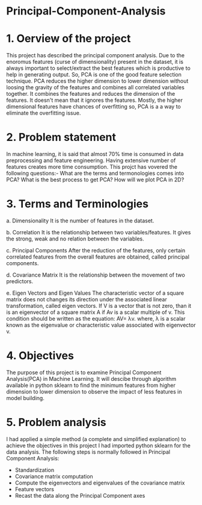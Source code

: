 # Principal-Component-Analysis

# 1. Oerview of the project

This project has described the principal component analysis. Due to the enoromus features (curse of dimensionality) present in the dataset, it is always important to select/extract the best features which is productive to help in generating output.
So, PCA is one of the good feature selection technique. PCA reduces the higher dimension to lower dimension without loosing the gravity of the features and combines all correlated variables together.
It combines the features and reduces the dimension of the features. It doesn't mean that it ignores the features.
Mostly, the higher dimensional features have chances of overfitting so, PCA is a a way to eliminate the overfitting issue.

# 2. Problem statement

In machine learning, it is said that almost 70% time is consumed in data preprocessing and feature engineering. Having extensive number of features creates more time consumption. This projct has vovered the following questions:-
What are the terms and termonologies comes into PCA?
What is the best process to get PCA?
How will we plot PCA in 2D?

# 3. Terms and Terminologies

a. Dimensionality
It is the number of features in the dataset.

b. Correlation
It is the relationship between two variables/features. It gives the strong, weak and no relation between the variables.

c. Principal Components
After the reduction of the features, only certain correlated features from the overall features are obtained, called principal components.

d. Covariance Matrix
It is the relationship between the movement of two predictors.

e. Eigen Vectors and Eigen Values
The characteristic vector of a square matrix does not changes its direction under the associated linear transformation, called eigen vectors.
If V is a vector that is not zero, than it is an eigenvector of a square matrix A if Av is a scalar multiple of v. This condition should be written as the equation: AV= λv. where, λ is a scalar known as the eigenvalue or characteristic value associated with eigenvector v.

# 4. Objectives

The purpose of this project is to examine Principal Component Analysis(PCA) in Machine Learning. It will descibe through algorithm available in python sklearn to find the minimum features from higher dimension to lower dimension to observe the impact of less features in model building.

# 5. Problem analysis

I had applied a simple method (a complete and simplified explanation) to achieve the objectives in this project
I had imported python sklearn for the data analysis.
The following steps is normally followed in Principal Component Analysis:
  + Standardization  
  + Covariance matrix computation  
  + Compute the eigenvectors and eigenvalues of the covariance matrix  
  + Feature vectors  
  + Recast the data along the Principal Component axes
